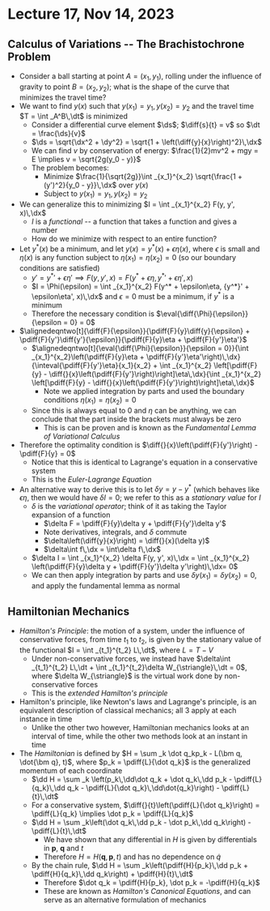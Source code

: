 # Lecture 17, Nov 14, 2023

## Calculus of Variations -- The Brachistochrone Problem

* Consider a ball starting at point $A = (x_1, y_1)$, rolling under the influence of gravity to point $B = (x_2, y_2)$; what is the shape of the curve that minimizes the travel time?
* We want to find $y(x)$ such that $y(x_1) = y_1, y(x_2) = y_2$ and the travel time $T = \int _A^B\,\dt$ is minimized
	* Consider a differential curve element $\ds$; $\diff{s}{t} = v$ so $\dt = \frac{\ds}{v}$
	* $\ds = \sqrt{\dx^2 + \dy^2} = \sqrt{1 + \left(\diff{y}{x}\right)^2}\,\dx$
	* We can find $v$ by conservation of energy: $\frac{1}{2}mv^2 + mgy = E \implies v = \sqrt{2g(y_0 - y)}$
	* The problem becomes:
		* Minimize $\frac{1}{\sqrt{2g}}\int _{x_1}^{x_2} \sqrt{\frac{1 + (y')^2}{y_0 - y}}\,\dx$ over $y(x)$
		* Subject to $y(x_1) = y_1, y(x_2) = y_2$
* We can generalize this to minimizing $I = \int _{x_1}^{x_2} F(y, y', x)\,\dx$
	* $I$ is a *functional* -- a function that takes a function and gives a number
	* How do we minimize with respect to an entire function?
* Let $y^*(x)$ be a minimum, and let $y(x) = y^*(x) + \epsilon\eta(x)$, where $\epsilon$ is small and $\eta(x)$ is any function subject to $\eta(x_1) = \eta(x_2) = 0$ (so our boundary conditions are satisfied)
	* $y' = {y^*}' + \epsilon\eta' \implies F(y, y', x) = F(y^* + \epsilon\eta, {y^*}' + \epsilon\eta', x)$
	* $I = \Phi(\epsilon) = \int _{x_1}^{x_2} F(y^* + \epsilon\eta, {y^*}' + \epsilon\eta', x)\,\dx$ and $\epsilon = 0$ must be a minimum, if $y^*$ is a minimum
	* Therefore the necessary condition is $\eval{\diff{\Phi}{\epsilon}}{\epsilon = 0} = 0$
* $\alignedeqntwo[t]{\diff{F}{\epsilon}}{\pdiff{F}{y}\diff{y}{\epsilon} + \pdiff{F}{y'}\diff{y'}{\epsilon}}{\pdiff{F}{y}\eta + \pdiff{F}{y'}\eta'}$
	* $\alignedeqntwo[t]{\eval{\diff{\Phi}{\epsilon}}{\epsilon = 0}}{\int _{x_1}^{x_2}\left(\pdiff{F}{y}\eta + \pdiff{F}{y'}\eta'\right)\,\dx}{\inteval{\pdiff{F}{y'}\eta}{x_1}{x_2} + \int _{x_1}^{x_2} \left[\pdiff{F}{y} - \diff{}{x}\left(\pdiff{F}{y'}\right)\right]\eta\,\dx}{\int _{x_1}^{x_2} \left[\pdiff{F}{y} - \diff{}{x}\left(\pdiff{F}{y'}\right)\right]\eta\,\dx}$
		* Note we applied integration by parts and used the boundary conditions $\eta(x_1) = \eta(x_2) = 0$
	* Since this is always equal to 0 and $\eta$ can be anything, we can conclude that the part inside the brackets must always be zero
		* This is can be proven and is known as the *Fundamental Lemma of Variational Calculus* 
* Therefore the optimality condition is $\diff{}{x}\left(\pdiff{F}{y'}\right) - \pdiff{F}{y} = 0$
	* Notice that this is identical to Lagrange's equation in a conservative system
	* This is the *Euler-Lagrange Equation*
* An alternative way to derive this is to let $\delta y = y - y^*$ (which behaves like $\epsilon\eta$, then we would have $\delta I = 0$; we refer to this as a *stationary value* for $I$
	* $\delta$ is the *variational operator*; think of it as taking the Taylor expansion of a function
		* $\delta F = \pdiff{F}{y}\delta y + \pdiff{F}{y'}\delta y'$
		* Note derivatives, integrals, and $\delta$ commute
		* $\delta\left(\diff{y}{x}\right) = \diff{}{x}(\delta y)$
		* $\delta\int f\,\dx = \int\delta f\,\dx$
	* $\delta I = \int _{x_1}^{x_2} \delta F(y, y', x)\,\dx = \int _{x_1}^{x_2} \left(\pdiff{F}{y}\delta y + \pdiff{F}{y'}\delta y'\right)\,\dx= 0$
	* We can then apply integration by parts and use $\delta y(x_1) = \delta y(x_2) = 0$, and apply the fundamental lemma as normal

## Hamiltonian Mechanics

* *Hamilton's Principle*: the motion of a system, under the influence of conservative forces, from time $t_1$ to $t_2$, is given by the stationary value of the functional $I = \int _{t_1}^{t_2} L\,\dt$, where $L = T - V$
	* Under non-conservative forces, we instead have $\delta\int _{t_1}^{t_2} L\,\dt + \int _{t_1}^{t_2}\delta W_{\striangle}\,\dt = 0$, where $\delta W_{\striangle}$ is the virtual work done by non-conservative forces
	* This is the *extended Hamilton's principle*
* Hamilton's principle, like Newton's laws and Lagrange's principle, is an equivalent description of classical mechanics; all 3 apply at each instance in time
	* Unlike the other two however, Hamiltonian mechanics looks at an interval of time, while the other two methods look at an instant in time
* The *Hamiltonian* is defined by $H = \sum _k \dot q_kp_k - L(\bm q, \dot{\bm q}, t)$, where $p_k = \pdiff{L}{\dot q_k}$ is the generalized momentum of each coordinate
	* $\dd H = \sum _k \left(p_k\,\dd\dot q_k + \dot q_k\,\dd p_k - \pdiff{L}{q_k}\,\dd q_k - \pdiff{L}{\dot q_k}\,\dd\dot{q_k}\right) - \pdiff{L}{t}\,\dt$
	* For a conservative system, $\diff{}{t}\left(\pdiff{L}{\dot q_k}\right) = \pdiff{L}{q_k} \implies \dot p_k = \pdiff{L}{q_k}$
	* $\dd H = \sum _k\left(\dot q_k\,\dd p_k - \dot p_k\,\dd q_k\right) - \pdiff{L}{t}\,\dt$
		* We have shown that any differential in $H$ is given by differentials in $\bm p$, $\bm q$ and $t$
		* Therefore $H = H(\bm q, \bm p, t)$ and has no dependence on $\dot q$
	* By the chain rule, $\dd H = \sum _k\left(\pdiff{H}{p_k}\,\dd p_k + \pdiff{H}{q_k}\,\dd q_k\right) + \pdiff{H}{t}\,\dt$
		* Therefore $\dot q_k = \pdiff{H}{p_k}, \dot p_k = -\pdiff{H}{q_k}$
		* These are known as *Hamilton's Canonical Equations*, and can serve as an alternative formulation of mechanics


